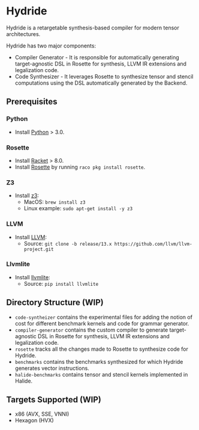 # Hydride

Hydride is a retargetable synthesis-based compiler for modern tensor architectures.

Hydride has two major components:
- Compiler Generator - It is responsible for automatically generating target-agnostic DSL in Rosette for synthesis, LLVM IR extensions and legalization code.
- Code Synthesizer - It leverages Rosette to synthesize tensor and stencil computations using the DSL automatically generated by the Backend.

## Prerequisites

### Python
- Install [Python](https://www.python.org/downloads/) > 3.0.

### Rosette
- Install [Racket](https://github.com/racket/racket) > 8.0.
- Install [Rosette](https://docs.racket-lang.org/rosette-guide/index.html) by running `raco pkg install rosette`.

### Z3
- Install [z3](https://github.com/Z3Prover/z3):
    - MacOS: `brew install z3`
    - Linux example: `sudo apt-get install -y z3`

### LLVM
- Install [LLVM](https://github.com/llvm/llvm-project.git):
    - Source: `git clone -b release/13.x https://github.com/llvm/llvm-project.git`

### Llvmlite
- Install [llvmlite](https://llvmlite.readthedocs.io/en/latest/index.html):
    - Source: `pip install llvmlite`

## Directory Structure (WIP)
- `code-syntheizer` contains the experimental files for adding the notion of cost for different benchmark kernels and code for grammar generator.
- `compiler-generator` contains the custom compiler to generate target-agnostic DSL in Rosette for synthesis, LLVM IR extensions and legalization code.
- `rosette` tracks all the changes made to Rosette to synthesize code for Hydride.
- `benchmarks` contains the benchmarks synthesized for which Hydride generates vector instructions.
- `halide-benchmarks` contains tensor and stencil kernels implemented in Halide.

## Targets Supported (WIP)
- x86 (AVX, SSE, VNNI)
- Hexagon (HVX)
